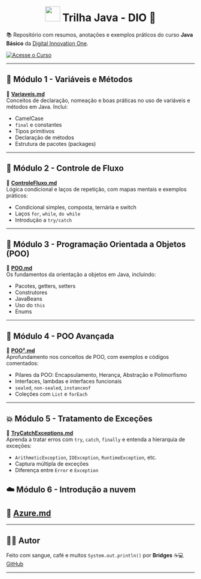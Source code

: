 <h1 align="center">
  <img width="40px" src="https://hermes.digitalinnovation.one/assets/diome/logo-minimized.png" />
  Trilha Java - DIO 🚀
</h1>

📚 Repositório com resumos, anotações e exemplos práticos do curso **Java Básico** da [Digital Innovation One](https://www.dio.me/).

[![Acesse o Curso](https://img.shields.io/badge/Acesse_o_Curso_na_Plataforma-E94D5F?style=for-the-badge)](https://web.dio.me/track/bradesco-java-cloud-native)

---

## 🔹 Módulo 1 - Variáveis e Métodos

📄 [**Variaveis.md**](https://github.com/Rafael705/Dio-Trilha-Java-Basico/blob/main/Aulas/Variaveis.md)  
Conceitos de declaração, nomeação e boas práticas no uso de variáveis e métodos em Java. Inclui:
- CamelCase
- `final` e constantes
- Tipos primitivos
- Declaração de métodos
- Estrutura de pacotes (packages)

---

## 🔸 Módulo 2 - Controle de Fluxo

📄 [**ControleFluxo.md**](https://github.com/Rafael705/Dio-Trilha-Java-Basico/blob/main/Aulas/ControleFluxo.md)  
Lógica condicional e laços de repetição, com mapas mentais e exemplos práticos:
- Condicional simples, composta, ternária e switch
- Laços `for`, `while`, `do while`
- Introdução a `try/catch`

---

## 🧱 Módulo 3 - Programação Orientada a Objetos (POO)

📄 [**POO.md**](https://github.com/Rafael705/Dio-Trilha-Java-Basico/blob/main/Aulas/POO.md)  
Os fundamentos da orientação a objetos em Java, incluindo:
- Pacotes, getters, setters
- Construtores
- JavaBeans
- Uso do `this`
- Enums

---

## 🧠 Módulo 4 - POO Avançada

📄 [**POO².md**](https://github.com/Rafael705/Dio-Trilha-Java-Basico/blob/main/Aulas/POO%C2%B2.md)  
Aprofundamento nos conceitos de POO, com exemplos e códigos comentados:
- Pilares da POO: Encapsulamento, Herança, Abstração e Polimorfismo
- Interfaces, lambdas e interfaces funcionais
- `sealed`, `non-sealed`, `instanceof`
- Coleções com `List` e `forEach`

---

## 💥 Módulo 5 - Tratamento de Exceções

📄 [**TryCatchExceptions.md**](https://github.com/Rafael705/Dio-Trilha-Java-Basico/blob/main/Aulas/TryCatchExceptions.md)  
Aprenda a tratar erros com `try`, `catch`, `finally` e entenda a hierarquia de exceções:
- `ArithmeticException`, `IOException`, `RuntimeException`, etc.
- Captura múltipla de exceções
- Diferença entre `Error` e `Exception`

## ☁️ Módulo 6 - Introdução a nuvem
📄 [**Azure.md**](https://github.com/Rafael705/Dio-Trilha-Java-Basico/blob/main/Aulas/Azure.md)  
- 

---

## 🧑‍💻 Autor

Feito com sangue, café e muitos `System.out.println()` por **Bridges** ☕💻  
[GitHub](https://github.com/Rafael705)

---

